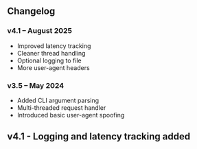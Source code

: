 ## Changelog

### v4.1 – August 2025
- Improved latency tracking
- Cleaner thread handling
- Optional logging to file
- More user-agent headers

### v3.5 – May 2024
- Added CLI argument parsing
- Multi-threaded request handler
- Introduced basic user-agent spoofing
## v4.1 - Logging and latency tracking added
